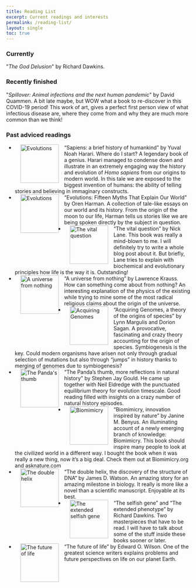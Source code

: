 ```yaml
---
title: Reading List
excerpt: Current readings and interests
permalink: /reading-list/
layout: single
toc: true
---
```

### Currently
"_The God Delusion_" by Richard Dawkins.

### Recently finished
"_Spillover: Animal infections and the next human pandemic_" by David Quammen. A bit late maybe, but WOW what a book to re-discover in this COVID-19 period! This work of art, gives a perfect first person view of what infectious disease are, where they come from and why they are much more common than we think!

### Past adviced readings

- <a href="https://www.amazon.com/Sapiens-Humankind-Yuval-Noah-Harari/dp/0062316117/ref=tmm_pap_swatch_0?_encoding=UTF8&qid=1598616944&sr=8-1"><img src="https://images-na.ssl-images-amazon.com/images/I/41lZKXt1+ML._SX332_BO1,204,203,200_.jpg" alt="Evolutions" style="margin:0px 15px;float:left;height:105px"></a>  “Sapiens: a brief history of humankind” by Yuval Noah Harari. Where do I start? A legendary book of a genius. Harari managed to condense down and illustrate in an extremely engaging way the history and evolution of _Homo sapiens_ from our origins to modern world. In this tale we are exposed to the biggest invention of humans: the ability of telling stories and believing in immaginary constructs.
- <a href="https://www.amazon.com/Evolutions-Fifteen-Myths-Explain-World/dp/0374150702"><img src="https://images-na.ssl-images-amazon.com/images/I/511geOL29OL._SX331_BO1,204,203,200_.jpg" alt="Evolutions" style="margin:0px 15px;float:left;height:105px"></a> “Evolutions: Fifteen Myths That Explain Our World” by Oren Harman. A collection of tale-like essays on our world and its history. From the origin of the moon to our life, Harman tells us stories like we are being spoken directly by the subject in question.
- <a href="https://www.amazon.com/Vital-Question-Evolution-Origins-Complex/dp/0393352978/ref=sr_1_1?keywords=the+vital+question&qid=1573676197&sr=8-1"><img src="https://images-na.ssl-images-amazon.com/images/I/41j7md25wSL._SX331_BO1,204,203,200_.jpg" alt="The vital question" style="margin:0px 15px;float:left;height:105px"></a> “The vital question” by Nick Lane. This book was really a mind-blown to me. I will definitely try to write a whole blog post about it. But briefly, Lane tries to explain with biochemical and evolutionary principles how life is the way it is. Outstanding! 
- <a href="https://www.amazon.com/Universe-Nothing-There-Something-Rather/dp/1451624468/ref=sr_1_1?crid=2H932RW1KZY47&keywords=a+universe+from+nothing+by+lawrence+krauss&qid=1573723682&sprefix=a+universe+from%2Caps%2C218&sr=8-1"><img src="https://images-na.ssl-images-amazon.com/images/I/51Gf5cmUSnL._SX326_BO1,204,203,200_.jpg" alt="A universe from nothing" style="margin:0px 15px;float:left;height:105px"></a> “A universe from nothing” by Lawrence Krauss. How can something come about from nothing? An interesting explanation of the physics of the existing while trying to mine some of the most radical religious claims about the origin of the universe.
- <a href="https://www.amazon.com/Acquiring-Genomes-Theory-Origins-Species/dp/0465043917/ref=sr_1_1?keywords=acquiring+genomes&qid=1573723783&sr=8-1"><img src="https://images-na.ssl-images-amazon.com/images/I/511m39Aw5JL._SX328_BO1,204,203,200_.jpg" alt="Acquiring Genomes" style="margin:0px 15px;float:left;height:105px"></a> “Acquiring Genomes, a theory of the origins of species” by Lynn Margulis and Dorion Sagan. A provocative, fascinating and crazy theory accounting for the origin of species. Symbiogenesis is the key. Could modern organisms have arisen not only through gradual selection of mutations but also through “jumps” in history thanks to merging of genomes due to symbiogenesis?
- <a href="https://www.amazon.com/Pandas-Thumb-Reflections-Natural-History-ebook/dp/B004CRSN5Q/ref=sr_1_1?keywords=the+panda%27s+thumb&qid=1573724383&sr=8-1"><img src="https://images-na.ssl-images-amazon.com/images/I/51vtX8o8U4L._SX373_BO1,204,203,200_.jpg" alt="The Panda's thumb" style="margin:0px 15px;float:left;height:105px"></a> “The Panda’s thumb, more reflections in natural history” by Stephen Jay Gould. He came up together with Neil Eldredge with the punctuated equilibrium theory for evolution timescale. Good reading filled with insights on a crazy number of natural history episodes.
- <a href="https://www.amazon.com/Biomimicry-Innovation-Inspired-Janine-Benyus/dp/0060533226/ref=sr_1_1?keywords=biomimicty&qid=1573724445&sr=8-1-spell"><img src="https://images-na.ssl-images-amazon.com/images/I/519OMAQSKrL._SX324_BO1,204,203,200_.jpg" alt="Biomimicry" style="margin:0px 15px;float:left;height:105px"></a> “Biomimicry, innovation inspired by nature” by Janine M. Benyus. An illuminating account of a newly emerging branch of knowledge: Biomimicry. This book should inspire many people to look at the civilized world in a different way. I bought the book when it was really a new thing, now it’s a big deal. Check them out at Biomimicry.org and asknature.com
- <a href="https://www.amazon.com/Double-Helix-Personal-Discovery-Structure/dp/074321630X/ref=sr_1_1?keywords=the+double+helix&qid=1573724553&sr=8-1"><img src="https://images-na.ssl-images-amazon.com/images/I/51AyqonNA3L._SX328_BO1,204,203,200_.jpg" alt="The double helix" style="margin:0px 15px;float:left;height:105px"></a> “The double helix, the discovery of the structure of DNA” by James D. Watson. An amazing story for an amazing milestone in biology. It really is more like a novel than a scientific manuscript. Enjoyable at its best.
- <a href="https://www.amazon.com/Extended-Selfish-Gene-Richard-Dawkins/dp/0198788789/ref=sr_1_3?keywords=selfish+gene&qid=1573724617&sr=8-3"><img src="https://images-na.ssl-images-amazon.com/images/I/514arIoiQ6L._SX327_BO1,204,203,200_.jpg" alt="The extended selfish gene" style="margin:0px 15px;float:left;height:105px"></a> “The selfish gene” and “The extended phenotype” by Richard Dawkins. Two masterpieces that have to be read. I will have to talk about some of the stuff inside these books sooner or later.
- <a href="https://www.amazon.com/Future-Life-Edward-Wilson/dp/0679768114/ref=sr_1_1?keywords=the+future+of+life&qid=1573724703&sr=8-1"><img src="https://images-na.ssl-images-amazon.com/images/I/31EFSkXO7QL._SX321_BO1,204,203,200_.jpg" alt="The future of life" style="margin:0px 15px;float:left;height:105px"></a> “The future of life” by Edward O. Wilson. One of the greatest science writers explains problems and future perspectives on life on our planet Earth.

